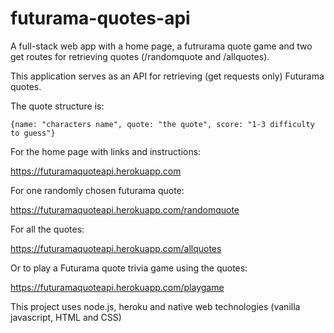 # futurama-quotes-api
A full-stack web app with a home page, a futrurama quote game and two get routes for retrieving quotes (/randomquote and /allquotes).

This application serves as an API for retrieving (get requests only) Futurama quotes.

The quote structure is:

``{name: "characters name", quote: "the quote", score: "1-3 difficulty to guess"}``

For the home page with links and instructions:

https://futuramaquoteapi.herokuapp.com

For one randomly chosen futurama quote:

https://futuramaquoteapi.herokuapp.com/randomquote

For all the quotes:

https://futuramaquoteapi.herokuapp.com/allquotes

Or to play a Futurama quote trivia game using the quotes:

https://futuramaquoteapi.herokuapp.com/playgame

This project uses node.js, heroku and native web technologies (vanilla javascript, HTML and CSS)
